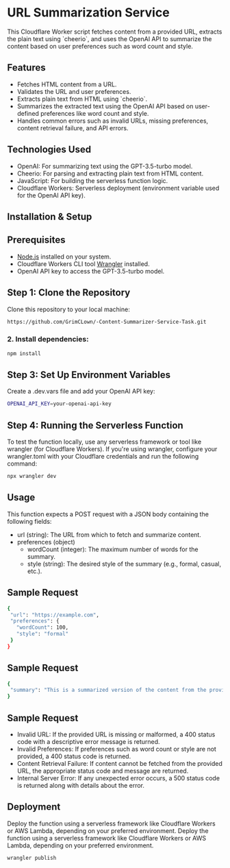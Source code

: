 # URL Summarization Service

This Cloudflare Worker script fetches content from a provided URL, extracts the plain text using \`cheerio\`, and uses the OpenAI API to summarize the content based on user preferences such as word count and style.

## Features

- Fetches HTML content from a URL.
- Validates the URL and user preferences.
- Extracts plain text from HTML using \`cheerio\`.
- Summarizes the extracted text using the OpenAI API based on user-defined preferences like word count and style.
- Handles common errors such as invalid URLs, missing preferences, content retrieval failure, and API errors.

## Technologies Used

- OpenAI: For summarizing text using the GPT-3.5-turbo model.
- Cheerio: For parsing and extracting plain text from HTML content.
- JavaScript: For building the serverless function logic.
- Cloudflare Workers: Serverless deployment (environment variable used for the OpenAI API key).

## Installation & Setup

## Prerequisites

- [Node.js](https://nodejs.org/en/) installed on your system.
- Cloudflare Workers CLI tool [Wrangler](https://developers.cloudflare.com/workers/wrangler/get-started/) installed.
- OpenAI API key to access the GPT-3.5-turbo model.

## Step 1: Clone the Repository

Clone this repository to your local machine:

```bash
https://github.com/GrimCLown/-Content-Summarizer-Service-Task.git
```

### 2. Install dependencies:

```bash
npm install
```

## Step 3: Set Up Environment Variables

Create a .dev.vars file and add your OpenAI API key:

```bash
OPENAI_API_KEY=your-openai-api-key
```

## Step 4: Running the Serverless Function

To test the function locally, use any serverless framework or tool like wrangler (for Cloudflare Workers). If you're using wrangler, configure your wrangler.toml with your Cloudflare credentials and run the following command:

```bash
npx wrangler dev
```

## Usage

This function expects a POST request with a JSON body containing the following fields:

- url (string): The URL from which to fetch and summarize content.
- preferences (object)
  - wordCount (integer): The maximum number of words for the summary.
  - style (string): The desired style of the summary (e.g., formal, casual, etc.).

## Sample Request

```bash
{
 "url": "https://example.com",
 "preferences": {
   "wordCount": 100,
   "style": "formal"
 }
}
```

## Sample Request

```bash
{
 "summary": "This is a summarized version of the content from the provided URL."
}
```

## Sample Request

- Invalid URL: If the provided URL is missing or malformed, a 400 status code with a descriptive error message is returned.
- Invalid Preferences: If preferences such as word count or style are not provided, a 400 status code is returned.
- Content Retrieval Failure: If content cannot be fetched from the provided URL, the appropriate status code and message are returned.
- Internal Server Error: If any unexpected error occurs, a 500 status code is returned along with details about the error.

## Deployment

Deploy the function using a serverless framework like Cloudflare Workers or AWS Lambda, depending on your preferred environment.
Deploy the function using a serverless framework like Cloudflare Workers or AWS Lambda, depending on your preferred environment.

```bash
wrangler publish
```
